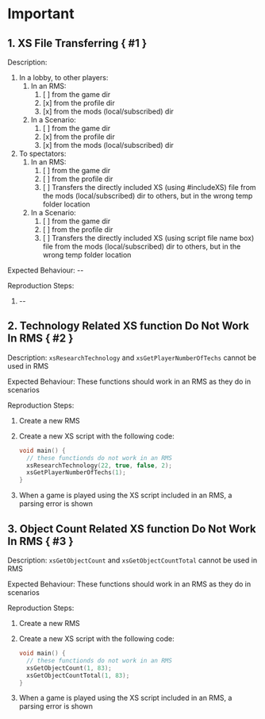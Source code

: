 # Important

## 1. XS File Transferring { #1 }

Description: 

1. In a lobby, to other players:
    1. In an RMS:
        1. [ ] from the game dir
        2. [x] from the profile dir
        3. [x] from the mods (local/subscribed) dir
    2. In a Scenario:
        1. [ ] from the game dir
        2. [x] from the profile dir
        3. [x] from the mods (local/subscribed) dir
2. To spectators:
    1. In an RMS:
        1. [ ] from the game dir
        2. [ ] from the profile dir
        3. [ ] Transfers the directly included XS (using #includeXS) file from the mods (local/subscribed) dir to others, but in the wrong temp folder location
    2. In a Scenario:
        1. [ ] from the game dir
        2. [ ] from the profile dir
        3. [ ] Transfers the directly included XS (using script file name box) file from the mods (local/subscribed) dir to others, but in the wrong temp folder location

Expected Behaviour: --

Reproduction Steps:

1. --

## 2. Technology Related XS function Do Not Work In RMS { #2 }

Description: `xsResearchTechnology` and `xsGetPlayerNumberOfTechs` cannot be used in RMS

Expected Behaviour: These functions should work in an RMS as they do in scenarios

Reproduction Steps:

1. Create a new RMS
2. Create a new XS script with the following code:

    ```cpp
    void main() {
      // these functionds do not work in an RMS
      xsResearchTechnology(22, true, false, 2);
      xsGetPlayerNumberOfTechs(1);
    }

    ```

3. When a game is played using the XS script included in an RMS, a parsing error is shown

## 3. Object Count Related XS function Do Not Work In RMS { #3 }

Description: `xsGetObjectCount` and `xsGetObjectCountTotal` cannot be used in RMS

Expected Behaviour: These functions should work in an RMS as they do in scenarios

Reproduction Steps:

1. Create a new RMS
2. Create a new XS script with the following code:

    ```cpp
    void main() {
      // these functionds do not work in an RMS
      xsGetObjectCount(1, 83);
      xsGetObjectCountTotal(1, 83);
    }

    ```

3. When a game is played using the XS script included in an RMS, a parsing error is shown
